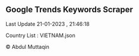 

## Google Trends Keywords Scraper 
 
Last Update 21-01-2023 , 21:46:18

Country List :
VIETNAM.json



© Abdul Muttaqin 
